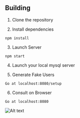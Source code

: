 ## Building

1. Clone the repository

2. Install dependencies
```
npm install
```
3. Launch Server
```
npm start
```
4. Launch your local mysql server

5. Generate Fake Users
```
Go at localhost:8080/setup
```
6. Consult on  Browser
```
Go at localhost:8080
```

![Alt text](img/.example.png?raw=true)
